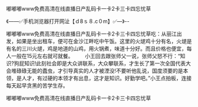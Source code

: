 嘟嘟嘟www免费高清在线直播日产乱码卡一卡2卡三卡四忘忧草

《——✅手机浏览器打开网沚【ｄ8ｓ８.c０m】✅—》--

嘟嘟嘟www免费高清在线直播日产乱码卡一卡2卡三卡四忘忧草吃：从丽江出发，如果是坐出租车，便可在金沙江畔吃中午饭。这里的火煺鸡十分有名，火煺是有名的三川火煺，鸡是地道的山鸡，用火锅煮，味道十分好。而且价格也便宜，每人一般在15元左右就可就餐。
　　小王回去跟张师父一说，张师父怒不行：“知识?狗屁知识!此刻社会即是大众讲联系，大众攀联系，才生长了第一次全国代表大会堆碌碌无能的蠹虫，才引导真实的人才被湮没!不要听他乱说，国度须要的是本领，是人才，有过硬的本领才有出息，这才是知识。好勤学吧。”小王点拍板，连接每天起早贪黑的苦学生存。





嘟嘟嘟www免费高清在线直播日产乱码卡一卡2卡三卡四忘忧草
